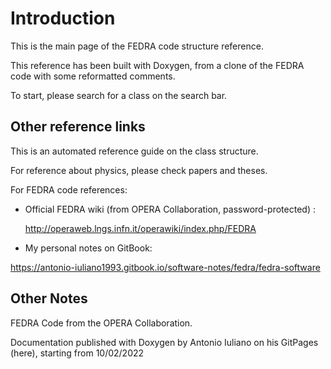 # Introduction

This is the main page of the FEDRA code structure reference.

This reference has been built with Doxygen, from a clone of the FEDRA code with some reformatted comments. 

To start, please search for a class on the search bar.

## Other reference links

This is an automated reference guide on the class structure. 

For reference about physics, please check papers and theses.

For FEDRA code references:

* Official FEDRA wiki (from OPERA Collaboration, password-protected) : 

  http://operaweb.lngs.infn.it/operawiki/index.php/FEDRA

* My personal notes on GitBook:

https://antonio-iuliano1993.gitbook.io/software-notes/fedra/fedra-software

## Other Notes

FEDRA Code from the OPERA Collaboration.

Documentation published with Doxygen by Antonio Iuliano on his GitPages (here), starting from 10/02/2022

